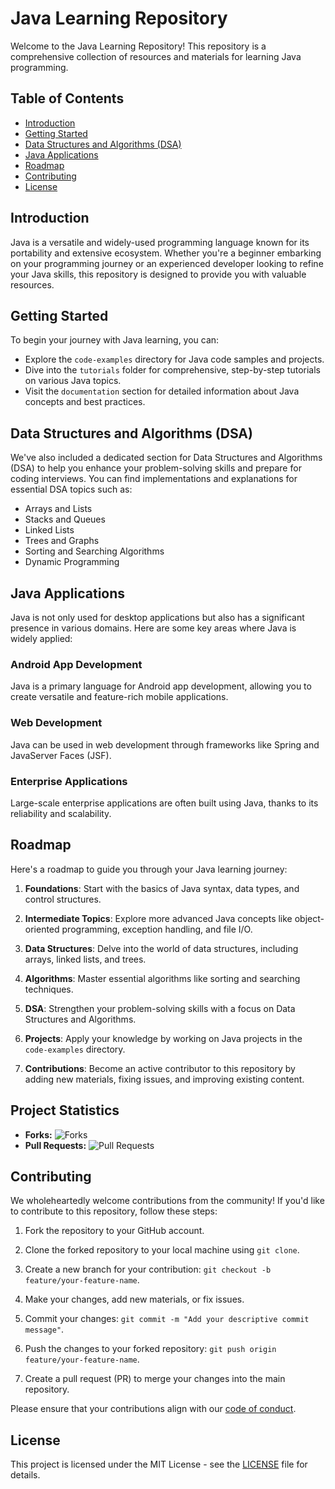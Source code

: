 # Java Learning Repository

Welcome to the Java Learning Repository! This repository is a comprehensive collection of resources and materials for learning Java programming.

## Table of Contents

- [Introduction](#introduction)
- [Getting Started](#getting-started)
- [Data Structures and Algorithms (DSA)](#data-structures-and-algorithms-dsa)
- [Java Applications](#java-applications)
- [Roadmap](#roadmap)
- [Contributing](#contributing)
- [License](#license)

## Introduction

Java is a versatile and widely-used programming language known for its portability and extensive ecosystem. Whether you're a beginner embarking on your programming journey or an experienced developer looking to refine your Java skills, this repository is designed to provide you with valuable resources.

## Getting Started

To begin your journey with Java learning, you can:

- Explore the `code-examples` directory for Java code samples and projects.
- Dive into the `tutorials` folder for comprehensive, step-by-step tutorials on various Java topics.
- Visit the `documentation` section for detailed information about Java concepts and best practices.

## Data Structures and Algorithms (DSA)

We've also included a dedicated section for Data Structures and Algorithms (DSA) to help you enhance your problem-solving skills and prepare for coding interviews. You can find implementations and explanations for essential DSA topics such as:

- Arrays and Lists
- Stacks and Queues
- Linked Lists
- Trees and Graphs
- Sorting and Searching Algorithms
- Dynamic Programming

## Java Applications

Java is not only used for desktop applications but also has a significant presence in various domains. Here are some key areas where Java is widely applied:

### Android App Development

Java is a primary language for Android app development, allowing you to create versatile and feature-rich mobile applications.

### Web Development

Java can be used in web development through frameworks like Spring and JavaServer Faces (JSF).

### Enterprise Applications

Large-scale enterprise applications are often built using Java, thanks to its reliability and scalability.

## Roadmap

Here's a roadmap to guide you through your Java learning journey:

1. **Foundations**: Start with the basics of Java syntax, data types, and control structures.

2. **Intermediate Topics**: Explore more advanced Java concepts like object-oriented programming, exception handling, and file I/O.

3. **Data Structures**: Delve into the world of data structures, including arrays, linked lists, and trees.

4. **Algorithms**: Master essential algorithms like sorting and searching techniques.

5. **DSA**: Strengthen your problem-solving skills with a focus on Data Structures and Algorithms.

6. **Projects**: Apply your knowledge by working on Java projects in the `code-examples` directory.

7. **Contributions**: Become an active contributor to this repository by adding new materials, fixing issues, and improving existing content.

## Project Statistics

- **Forks:** ![Forks](https://img.shields.io/github/forks/your-username/your-repository?style=social)
- **Pull Requests:** ![Pull Requests](https://img.shields.io/github/issues-pr/your-username/your-repository?style=social)

## Contributing

We wholeheartedly welcome contributions from the community! If you'd like to contribute to this repository, follow these steps:

1. Fork the repository to your GitHub account.

2. Clone the forked repository to your local machine using `git clone`.

3. Create a new branch for your contribution: `git checkout -b feature/your-feature-name`.

4. Make your changes, add new materials, or fix issues.

5. Commit your changes: `git commit -m "Add your descriptive commit message"`.

6. Push the changes to your forked repository: `git push origin feature/your-feature-name`.

7. Create a pull request (PR) to merge your changes into the main repository.

Please ensure that your contributions align with our [code of conduct](CODE_OF_CONDUCT.md).

## License

This project is licensed under the MIT License - see the [LICENSE](LICENSE) file for details.


